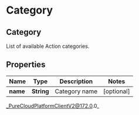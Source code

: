 # Category

## Category
List of available Action categories.

## Properties

|Name | Type | Description | Notes|
|------------ | ------------- | ------------- | -------------|
| **name** | **String** | Category name | [optional] |



_PureCloudPlatformClientV2@172.0.0_
